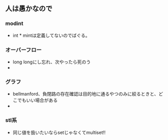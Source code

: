 

## 人は愚かなので

### modint

- int * mintは定義してないのでばぐる。


### オーバーフロー

- long longにし忘れ、次やったら死のう
- 


### グラフ

- bellmanford、負閉路の存在確認は目的地に通るやつのみに絞るときと、どこでもいい場合がある
- 

### stl系

- 同じ値を扱いたいならsetじゃなくてmultiset!!